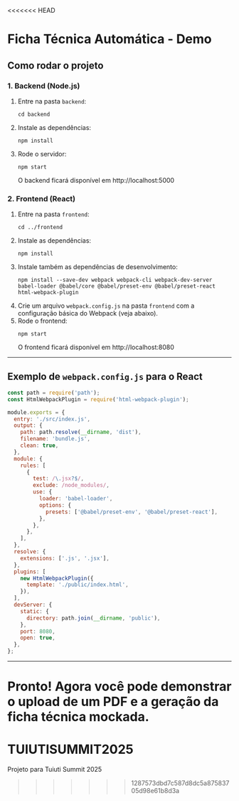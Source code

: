 <<<<<<< HEAD
# Ficha Técnica Automática - Demo

## Como rodar o projeto

### 1. Backend (Node.js)

1. Entre na pasta `backend`:
   ```
   cd backend
   ```
2. Instale as dependências:
   ```
   npm install
   ```
3. Rode o servidor:
   ```
   npm start
   ```
   O backend ficará disponível em http://localhost:5000

### 2. Frontend (React)

1. Entre na pasta `frontend`:
   ```
   cd ../frontend
   ```
2. Instale as dependências:
   ```
   npm install
   ```
3. Instale também as dependências de desenvolvimento:
   ```
   npm install --save-dev webpack webpack-cli webpack-dev-server babel-loader @babel/core @babel/preset-env @babel/preset-react html-webpack-plugin
   ```
4. Crie um arquivo `webpack.config.js` na pasta `frontend` com a configuração básica do Webpack (veja abaixo).
5. Rode o frontend:
   ```
   npm start
   ```
   O frontend ficará disponível em http://localhost:8080

---

## Exemplo de `webpack.config.js` para o React

```js
const path = require('path');
const HtmlWebpackPlugin = require('html-webpack-plugin');

module.exports = {
  entry: './src/index.js',
  output: {
    path: path.resolve(__dirname, 'dist'),
    filename: 'bundle.js',
    clean: true,
  },
  module: {
    rules: [
      {
        test: /\.jsx?$/,
        exclude: /node_modules/,
        use: {
          loader: 'babel-loader',
          options: {
            presets: ['@babel/preset-env', '@babel/preset-react'],
          },
        },
      },
    ],
  },
  resolve: {
    extensions: ['.js', '.jsx'],
  },
  plugins: [
    new HtmlWebpackPlugin({
      template: './public/index.html',
    }),
  ],
  devServer: {
    static: {
      directory: path.join(__dirname, 'public'),
    },
    port: 8080,
    open: true,
  },
};
```

---

Pronto! Agora você pode demonstrar o upload de um PDF e a geração da ficha técnica mockada.
=======
# TUIUTISUMMIT2025
Projeto para Tuiuti Summit 2025
>>>>>>> 1287573dbd7c587d8dc5a87583705d98e61b8d3a
